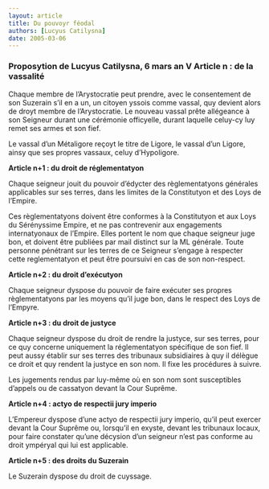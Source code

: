 ```yaml
---
layout: article
title: Du pouvoyr féodal
authors: [Lucyus Catilysna]
date: 2005-03-06
---
```


### Proposytion de Lucyus Catilysna, 6 mars an V Article n : de la vassalité

Chaque membre de l’Arystocratie peut prendre, avec le consentement de son Suzerain s’il en a un, un citoyen yssois comme vassal, quy devient alors de droyt membre de l’Arystocratie. Le nouveau vassal prête allégeance à son Seigneur durant une cérémonie officyelle, durant laquelle celuy-cy luy remet ses armes et son fief.

Le vassal d’un Métaligore reçoyt le titre de Ligore, le vassal d’un Ligore, ainsy que ses propres vassaux, celuy d’Hypoligore.

**Article n+1 : du droit de réglementatyon**

Chaque seigneur jouit du pouvoir d’édycter des règlementatyons générales applicables sur ses terres, dans les limites de la Constitutyon et des Loys de l’Empire.

Ces règlementatyons doivent être conformes à la Constitutyon et aux Loys du Sérényssime Empire, et ne pas contrevenir aux engagements internatyonaux de l’Empire. Elles portent le nom que chaque seigneur juge bon, et doivent être publiées par mail distinct sur la ML générale. Toute personne pénétrant sur les terres de ce Seigneur s’engage à respecter cette reglementatyon et peut être poursuivi en cas de son non-respect.

**Article n+2 : du droit d’exécutyon**

Chaque seigneur dyspose du pouvoir de faire exécuter ses propres règlementatyons par les moyens qu’il juge bon, dans le respect des Loys de l’Empyre.

**Article n+3 : du droit de justyce**

Chaque seigneur dyspose du droit de rendre la justyce, sur ses terres, pour ce quy concerne uniquement la réglementatyon spécifique de son fief. Il peut aussy établir sur ses terres des tribunaux subsidiaires à quy il délègue ce droit et quy rendent la justyce en son nom. Il fixe les procédures à suivre.

Les jugements rendus par luy-même où en son nom sont susceptibles d’appels ou de cassatyon devant la Cour Suprême.

**Article n+4 : actyo de respectii jury imperio**

L’Empereur dyspose d’une actyo de respectii jury imperio, qu’il peut exercer devant la Cour Suprême ou, lorsqu’il en exyste, devant les tribunaux locaux, pour faire constater qu’une décysion d’un seigneur n’est pas conforme au droit ympéryal qui lui est applicable.

**Article n+5 : des droits du Suzerain**

Le Suzerain dyspose du droit de cuyssage.
